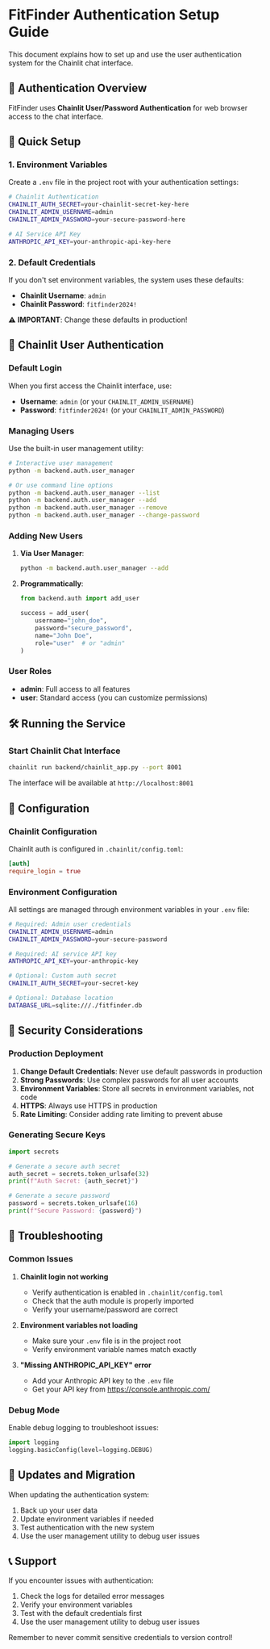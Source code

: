 # FitFinder Authentication Setup Guide

This document explains how to set up and use the user authentication system for the Chainlit chat interface.

## 🔐 Authentication Overview

FitFinder uses **Chainlit User/Password Authentication** for web browser access to the chat interface.

## 🚀 Quick Setup

### 1. Environment Variables

Create a `.env` file in the project root with your authentication settings:

```bash
# Chainlit Authentication
CHAINLIT_AUTH_SECRET=your-chainlit-secret-key-here
CHAINLIT_ADMIN_USERNAME=admin
CHAINLIT_ADMIN_PASSWORD=your-secure-password-here

# AI Service API Key
ANTHROPIC_API_KEY=your-anthropic-api-key-here
```

### 2. Default Credentials

If you don't set environment variables, the system uses these defaults:

- **Chainlit Username**: `admin`
- **Chainlit Password**: `fitfinder2024!`

⚠️ **IMPORTANT**: Change these defaults in production!

## 👤 Chainlit User Authentication

### Default Login

When you first access the Chainlit interface, use:

- **Username**: `admin` (or your `CHAINLIT_ADMIN_USERNAME`)
- **Password**: `fitfinder2024!` (or your `CHAINLIT_ADMIN_PASSWORD`)

### Managing Users

Use the built-in user management utility:

```bash
# Interactive user management
python -m backend.auth.user_manager

# Or use command line options
python -m backend.auth.user_manager --list
python -m backend.auth.user_manager --add
python -m backend.auth.user_manager --remove
python -m backend.auth.user_manager --change-password
```

### Adding New Users

1. **Via User Manager**:
   ```bash
   python -m backend.auth.user_manager --add
   ```

2. **Programmatically**:
   ```python
   from backend.auth import add_user
   
   success = add_user(
       username="john_doe",
       password="secure_password",
       name="John Doe",
       role="user"  # or "admin"
   )
   ```

### User Roles

- **admin**: Full access to all features
- **user**: Standard access (you can customize permissions)

## 🛠️ Running the Service

### Start Chainlit Chat Interface

```bash
chainlit run backend/chainlit_app.py --port 8001
```

The interface will be available at `http://localhost:8001`

## 🔧 Configuration

### Chainlit Configuration

Chainlit auth is configured in `.chainlit/config.toml`:

```toml
[auth]
require_login = true
```

### Environment Configuration

All settings are managed through environment variables in your `.env` file:

```bash
# Required: Admin user credentials
CHAINLIT_ADMIN_USERNAME=admin
CHAINLIT_ADMIN_PASSWORD=your-secure-password

# Required: AI service API key
ANTHROPIC_API_KEY=your-anthropic-key

# Optional: Custom auth secret
CHAINLIT_AUTH_SECRET=your-secret-key

# Optional: Database location
DATABASE_URL=sqlite:///./fitfinder.db
```

## 🚦 Security Considerations

### Production Deployment

1. **Change Default Credentials**: Never use default passwords in production
2. **Strong Passwords**: Use complex passwords for all user accounts
3. **Environment Variables**: Store all secrets in environment variables, not code
4. **HTTPS**: Always use HTTPS in production
5. **Rate Limiting**: Consider adding rate limiting to prevent abuse

### Generating Secure Keys

```python
import secrets

# Generate a secure auth secret
auth_secret = secrets.token_urlsafe(32)
print(f"Auth Secret: {auth_secret}")

# Generate a secure password
password = secrets.token_urlsafe(16)
print(f"Secure Password: {password}")
```

## 🐛 Troubleshooting

### Common Issues

1. **Chainlit login not working**
   - Verify authentication is enabled in `.chainlit/config.toml`
   - Check that the auth module is properly imported
   - Verify your username/password are correct

2. **Environment variables not loading**
   - Make sure your `.env` file is in the project root
   - Verify environment variable names match exactly

3. **"Missing ANTHROPIC_API_KEY" error**
   - Add your Anthropic API key to the `.env` file
   - Get your API key from https://console.anthropic.com/

### Debug Mode

Enable debug logging to troubleshoot issues:

```python
import logging
logging.basicConfig(level=logging.DEBUG)
```

## 🔄 Updates and Migration

When updating the authentication system:

1. Back up your user data
2. Update environment variables if needed
3. Test authentication with the new system
4. Use the user management utility to debug user issues

## 📞 Support

If you encounter issues with authentication:

1. Check the logs for detailed error messages
2. Verify your environment variables
3. Test with the default credentials first
4. Use the user management utility to debug user issues

Remember to never commit sensitive credentials to version control! 